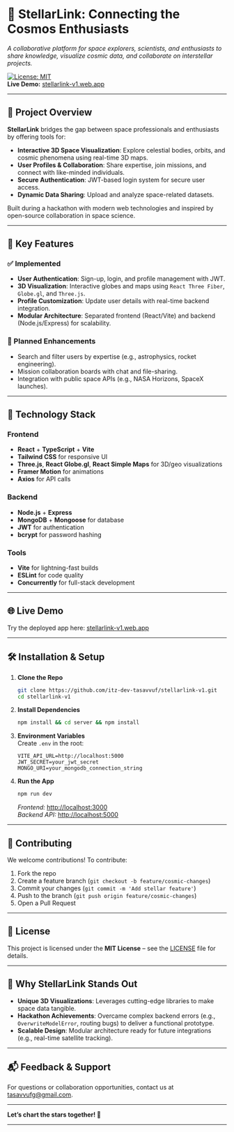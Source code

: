 # 🚀 StellarLink: Connecting the Cosmos Enthusiasts  
*A collaborative platform for space explorers, scientists, and enthusiasts to share knowledge, visualize cosmic data, and collaborate on interstellar projects.*  

[![License: MIT](https://img.shields.io/badge/license-MIT-blue.svg)](https://opensource.org/licenses/MIT)  
**Live Demo:** [stellarlink-v1.web.app](https://stellarlink-v1.web.app/)  

---

## 🌌 Project Overview  
**StellarLink** bridges the gap between space professionals and enthusiasts by offering tools for:  
- **Interactive 3D Space Visualization**: Explore celestial bodies, orbits, and cosmic phenomena using real-time 3D maps.  
- **User Profiles & Collaboration**: Share expertise, join missions, and connect with like-minded individuals.  
- **Secure Authentication**: JWT-based login system for secure user access.  
- **Dynamic Data Sharing**: Upload and analyze space-related datasets.  

Built during a hackathon with modern web technologies and inspired by open-source collaboration in space science.  

---

## 🔧 Key Features  
### ✅ Implemented  
- **User Authentication**: Sign-up, login, and profile management with JWT.  
- **3D Visualization**: Interactive globes and maps using `React Three Fiber`, `Globe.gl`, and `Three.js`.  
- **Profile Customization**: Update user details with real-time backend integration.  
- **Modular Architecture**: Separated frontend (React/Vite) and backend (Node.js/Express) for scalability.  

### 🚀 Planned Enhancements  
- Search and filter users by expertise (e.g., astrophysics, rocket engineering).  
- Mission collaboration boards with chat and file-sharing.  
- Integration with public space APIs (e.g., NASA Horizons, SpaceX launches).  

---

## 🧰 Technology Stack  
### Frontend  
- **React** + **TypeScript** + **Vite**  
- **Tailwind CSS** for responsive UI  
- **Three.js**, **React Globe.gl**, **React Simple Maps** for 3D/geo visualizations  
- **Framer Motion** for animations  
- **Axios** for API calls  

### Backend  
- **Node.js** + **Express**  
- **MongoDB** + **Mongoose** for database  
- **JWT** for authentication  
- **bcrypt** for password hashing  

### Tools  
- **Vite** for lightning-fast builds  
- **ESLint** for code quality  
- **Concurrently** for full-stack development  

---

## 🌐 Live Demo  
Try the deployed app here: [stellarlink-v1.web.app](https://stellarlink-v1.web.app/)  

---

## 🛠️ Installation & Setup  
1. **Clone the Repo**  
   ```bash  
   git clone https://github.com/itz-dev-tasavvuf/stellarlink-v1.git  
   cd stellarlink-v1  
   ```  

2. **Install Dependencies**  
   ```bash  
   npm install && cd server && npm install  
   ```  

3. **Environment Variables**  
   Create `.env` in the root:  
   ```env  
   VITE_API_URL=http://localhost:5000  
   JWT_SECRET=your_jwt_secret  
   MONGO_URI=your_mongodb_connection_string  
   ```  

4. **Run the App**  
   ```bash  
   npm run dev  
   ```  
   *Frontend:* [http://localhost:3000](http://localhost:3000)  
   *Backend API:* [http://localhost:5000](http://localhost:5000)  

---

## 🤝 Contributing  
We welcome contributions! To contribute:  
1. Fork the repo  
2. Create a feature branch (`git checkout -b feature/cosmic-changes`)  
3. Commit your changes (`git commit -m 'Add stellar feature'`)  
4. Push to the branch (`git push origin feature/cosmic-changes`)  
5. Open a Pull Request  

---

## 📜 License  
This project is licensed under the **MIT License** – see the [LICENSE](LICENSE) file for details.  

---

## 🎯 Why StellarLink Stands Out  
- **Unique 3D Visualizations**: Leverages cutting-edge libraries to make space data tangible.  
- **Hackathon Achievements**: Overcame complex backend errors (e.g., `OverwriteModelError`, routing bugs) to deliver a functional prototype.  
- **Scalable Design**: Modular architecture ready for future integrations (e.g., real-time satellite tracking).  

---

## 📬 Feedback & Support  
For questions or collaboration opportunities, contact us at [tasavvufg@gmail.com](mailto:tasavvufg@gmail.com).  

---

**Let’s chart the stars together! 🌌**  

--- 

